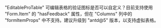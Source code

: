 "EditableProTable" 可编辑表格的验证图标是否可以自定义？目前支持使用 "Form.Item" 的 "hasFeedback" 属性，但在 "Columns" 列中的 "formItemProps" 中不支持。建议升级到 "antd@5" 版本，以支持虚拟表格。
